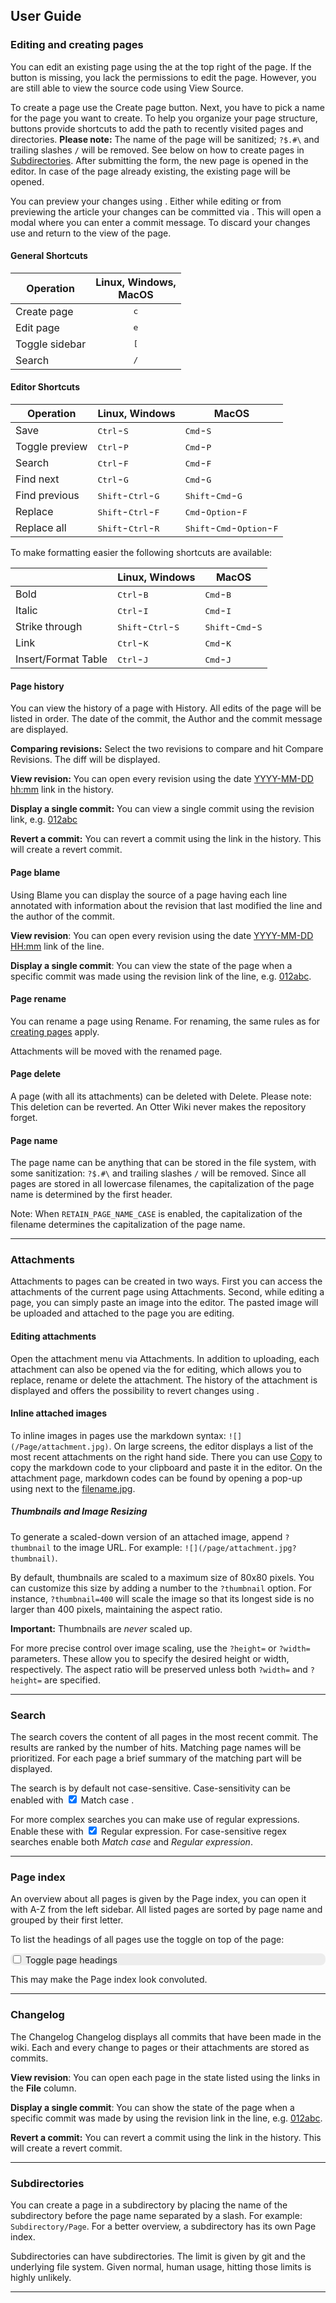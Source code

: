 ## User Guide

### Editing and creating pages

You can edit an existing page using the <span class="btn btn-primary btn-sm btn-hlp"><i class="fas fa-pencil-alt"></i></span> at the top right of the page. If the button is missing, you lack the permissions to edit the page. However, you are still able to view the source code using <span class="help-button"><span class="btn btn-square btn-sm"><i class="fas fa-ellipsis-v"></i></span> <i class="fas fa-caret-right"></i> <span class="btn btn-square btn-sm"><i class="fab fa-markdown"></i></span> View Source</span>.

To create a page use the <span class="help-button"><span class="btn btn-square btn-sm"><i class="far fa-file"></i></span> Create page</span> button. Next, you have to pick a name for the page you want to create. To help you organize your page structure, buttons provide shortcuts to add the path to recently visited pages and directories. **Please note:** The name of the page will be sanitized; `?$.#\` and trailing slashes `/` will be removed. See below on how to create pages in [Subdirectories](#subdirectories). After submitting the form, the new page is opened in the editor. In case of the page already existing, the existing page will be opened.

You can preview your changes using <span class="btn btn-primary btn-sm btn-hlp"><i class="far fa-eye"></i></span>. Either while editing or from previewing the article your changes can be committed via <span class="btn btn-success btn-sm btn-hlp"> <i class="fas fa-save"></i></span>. This will open a modal where you can enter a commit message. To discard your changes use <span class="btn btn-danger btn-sm btn-hlp" style="border: None;" role="button"><i class="fas fa-window-close"></i></span> and return to the view of the page.

#### General Shortcuts

| Operation      | Linux, Windows,<br>MacOS |
|----------------|:-------------------:|
| Create page    | <kbd>c</kbd>        |
| Edit page      | <kbd>e</kbd>        |
| Toggle sidebar | <kbd>[</kbd>        |
| Search         | <kbd>/</kbd>        |

#### Editor Shortcuts


| Operation     | Linux, Windows                | MacOS                       |
|---------------|------------------------------|-----------------------------|
| Save          | <kbd>Ctrl</kbd>-<kbd>S</kbd> | <kbd>Cmd</kbd>-<kbd>S</kbd> |
| Toggle preview | <kbd>Ctrl</kbd>-<kbd>P</kbd> | <kbd>Cmd</kbd>-<kbd>P</kbd> |
| Search        | <kbd>Ctrl</kbd>-<kbd>F</kbd> | <kbd>Cmd</kbd>-<kbd>F</kbd> |
| Find next     | <kbd>Ctrl</kbd>-<kbd>G</kbd> | <kbd>Cmd</kbd>-<kbd>G</kbd> |
| Find previous | <kbd>Shift</kbd>-<kbd>Ctrl</kbd>-<kbd>G</kbd> | <kbd>Shift</kbd>-<kbd>Cmd</kbd>-<kbd>G</kbd> |
| Replace       | <kbd>Shift</kbd>-<kbd>Ctrl</kbd>-<kbd>F</kbd> | <kbd>Cmd</kbd>-<kbd>Option</kbd>-<kbd>F</kbd> |
| Replace all   | <kbd>Shift</kbd>-<kbd>Ctrl</kbd>-<kbd>R</kbd> | <kbd>Shift</kbd>-<kbd>Cmd</kbd>-<kbd>Option</kbd>-<kbd>F</kbd> |


To make formatting easier the following shortcuts are available:


|                     | Linux, Windows                | MacOS                       |
|---------------------|-------------------------------|-----------------------------|
| Bold                | <kbd>Ctrl</kbd>-<kbd>B</kbd>  | <kbd>Cmd</kbd>-<kbd>B</kbd> |
| Italic              | <kbd>Ctrl</kbd>-<kbd>I</kbd>  | <kbd>Cmd</kbd>-<kbd>I</kbd> |
| Strike through      | <kbd>Shift</kbd>-<kbd>Ctrl</kbd>-<kbd>S</kbd> | <kbd>Shift</kbd>-<kbd>Cmd</kbd>-<kbd>S</kbd> |
| Link                | <kbd>Ctrl</kbd>-<kbd>K</kbd>  | <kbd>Cmd</kbd>-<kbd>K</kbd> |
| Insert/Format Table | <kbd>Ctrl</kbd>-<kbd>J</kbd>  | <kbd>Cmd</kbd>-<kbd>J</kbd> |


#### Page history

You can view the history of a page with <span class="help-button"><span class="btn btn-square btn-sm"><i class="fas fa-ellipsis-v"></i></span> <i class="fas fa-caret-right"></i> <span class="btn btn-square btn-sm"><i class="far fa-file-alt"></i></span> History</span>. All edits of the page will be listed in order. The date of the commit, the Author and the commit message are displayed.

**Comparing revisions:** Select the two revisions to compare and hit <span class="btn btn-primary btn-sm btn-hlp">Compare Revisions</span>. The diff will be displayed.

**View revision:** You can open every revision using the date <span class="help-button"><a href="#">YYYY-MM-DD hh:mm</a></span> link in the history.

**Display a single commit:** You can view a single commit using the revision
link, e.g. <span class="help-button"><a href="#" x class="btn revision-small">012abc</a></span>

**Revert a commit:** You can revert a commit using the <span class="help-button"><a hre="#"><i class="fas fa-undo"></i></a></span> link in the history. This will create a revert commit.

#### Page blame

Using <span class="help-button"><span class="btn btn-square btn-sm"><i class="fas fa-ellipsis-v"></i></span> <i class="fas fa-caret-right"></i> <span class="btn btn-square btn-sm"><i class="fas fa-people-arrows"></i></span> Blame</span> you can display the source of a page having each line annotated with information about the revision that last modified the line and the author of the commit.

**View revision**: You can open every revision using the date
<span class="help-button"><a href="#">YYYY-MM-DD HH:mm</a></span> link of the line.

**Display a single commit**: You can view the state of the page when a specific
commit was made using the revision link of the line, e.g. <span class="help-button"><a href="#" x class="btn revision-small">012abc</a></span>.

#### Page rename

You can rename a page using <span class="help-button"><span class="btn btn-square btn-sm"><i class="fas fa-ellipsis-v"></i></span> <i class="fas fa-caret-right"></i> <span class="btn btn-square btn-sm"><i class="fas fa-edit"></i></span> Rename</span>. For renaming, the same rules as for [creating pages](#editing-and-creating-pages) apply.

Attachments will be moved with the renamed page.

#### Page delete

A page (with all its attachments) can be deleted with <span class="help-button"><span class="btn btn-square btn-sm"><i class="fas fa-ellipsis-v"></i></span> <i class="fas fa-caret-right"></i> <span class="btn btn-square btn-sm"><i class="far fa-trash-alt"></i></span> Delete</span>. Please note: This deletion can be reverted. An Otter Wiki never makes the repository forget.

#### Page name

The page name can be anything that can be stored in the file system, with some sanitization: `?$.#\` and trailing slashes `/` will be removed.
Since all pages are stored in all lowercase filenames, the capitalization of the page name is determined by the first header.

Note: When `RETAIN_PAGE_NAME_CASE` is enabled, the capitalization of the filename determines the capitalization of the page name.

---

### Attachments

Attachments to pages can be created in two ways. First you can access the attachments of the current page
using
<span class="help-button"><span class="btn btn-square btn-sm"><i class="fas fa-ellipsis-v"></i></span> <i class="fas fa-caret-right"></i> <span class="btn btn-square btn-sm"><i class="fa fa-paperclip"></i></span> Attachments</span>. Second, while editing a page, you can simply paste an image into the editor.
The pasted image will be uploaded and attached to the page you are editing.

#### Editing attachments

Open the attachment menu via <span class="help-button"><span class="btn btn-square btn-sm"><i class="fas fa-ellipsis-v"></i></span> <i class="fas fa-caret-right"></i> <span class="btn btn-square btn-sm"><i class="fa fa-paperclip"></i></span> Attachments</span>.
In addition to uploading, each attachment can also be opened via the <span class="help-button"><a hre="#"><i class="fas fa-edit"></i></a></span> for editing, which allows you to replace, rename or delete the attachment. The history of the attachment is displayed and offers the possibility to revert changes using <span class="help-button"><a hre="#"><i class="fas fa-undo"></i></a></span>.

#### Inline attached images

To inline images in pages use the markdown syntax: `![](/Page/attachment.jpg)`.
On large screens, the editor displays a list of the most recent attachments on the
right hand side. There you can use <span class="help-button"><a href="#" class="btn btn-xsm"><i class="fas fa-copy"></i> Copy</a></span> to copy the markdown code to your clipboard
and paste it in the editor. On the attachment page, markdown codes can be found by
 opening a pop-up using <span class="help-button"><a hre="#"><i class="fas fa-copy"></i></a></span> next to the <span class="help-button"><a href="#">filename.jpg</a></span>.

##### Thumbnails and Image Resizing

To generate a scaled-down version of an attached image, append `?thumbnail`
to the image URL. For example: `![](/page/attachment.jpg?thumbnail)`.

By default, thumbnails are scaled to a maximum size of 80x80 pixels. You can
customize this size by adding a number to the `?thumbnail` option. For instance,
`?thumbnail=400` will scale the image so that its longest side is no larger than
400 pixels, maintaining the aspect ratio.

**Important:** Thumbnails are *never* scaled up.

For more precise control over image scaling, use the `?height=` or `?width=`
parameters. These allow you to specify the desired height or width,
respectively.  The aspect ratio will be preserved unless both `?width=` and
`?height=` are specified.

---

### Search

The search covers the content of all pages in the most recent commit. The
results are ranked by the number of hits. Matching page names will be
prioritized. For each page a brief summary of the matching part will be
displayed.

<p>The search is by default not case-sensitive. Case-sensitivity can be enabled with
<span class="help-button"><input type="checkbox" style="display:inline;" id="is_casesensitive" checked>
Match case </span>.</p>

<p>For more complex searches you can make use of regular expressions. Enable
these with <span class="help-button"><input type="checkbox" style="display:inline;" id="is_regexp" checked>
Regular expression</span>. For case-sensitive regex searches enable both <em>Match
case</em> and <em>Regular expression</em>.</p>

---

### Page index

An overview about all pages is given by the Page index, you can open it with
<span class="help-button"><span class="btn btn-square btn-sm"><i class="fas fa-list"></i></span> A-Z</span> from the left sidebar. All listed pages are sorted by page name and
grouped by their first letter.

To list the headings of all pages use the toggle on top of the page:
<div class="d-inline-block custom-switch font-size-12 btn-hlp" style="border-radius: 0.5rem; background-color: rgba(100, 100, 100, 0.1);">
  <input type="checkbox" id="switch-headings" value="">
  <label for="switch-headings">Toggle page headings</label>
</div>

This may make the Page index look convoluted.

---

### Changelog

The Changelog <span class="help-button"><span class="btn btn-square btn-sm"><i class="fas fa-ellipsis-v"></i></span> <i class="fas fa-caret-right"></i> <span class="btn btn-square btn-sm"><i class="fas fa-history"></i></span> Changelog</span> displays all commits that have been
made in the wiki. Each and every change to pages or their attachments are stored
as commits.

**View revision**: You can open each page in the state listed using the links in
the **File** column.

**Display a single commit**: You can show the state of the page when a specific
commit was made by using the revision link in the line, e.g. <span class="help-button"><a href="#" x class="btn revision-small">012abc</a></span>.

**Revert a commit:** You can revert a commit using the <span class="help-button"><a hre="#"><i class="fas fa-undo"></i></a></span> link in the history. This will create a revert commit.

---

### Subdirectories

You can create a page in a subdirectory by placing the name of the subdirectory
before the page name separated by a slash. For example: `Subdirectory/Page`.
For a better overview, a subdirectory has its own Page index.

Subdirectories can have subdirectories. The limit is given by git and the
underlying file system. Given normal, human usage, hitting those limits is highly unlikely.

---


[modeline]: # ( vim: set fenc=utf-8 spell spl=en sts=4 et tw=80: )
